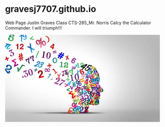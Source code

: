 # gravesj7707.github.io

Web Page
Justin Graves
Class CTS-285_Mr. Norris
Calcy the Calculator Commander.
I will triumph!!! 

<img src="mathpic.jpg" alt="Description of the image">